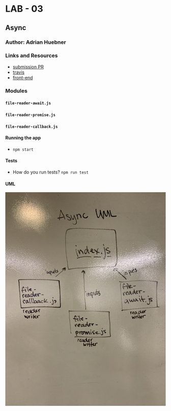 # LAB - 03

## Async

### Author: Adrian Huebner

### Links and Resources
* [submission PR](http://xyz.com)
* [travis](https://www.travis-ci.com/Adrian-Huebner-401-advanced-javascript/lab-03)
* [front-end](https://adrianhuebner-lab-03.herokuapp.com/)

### Modules
#### `file-reader-await.js`
#### `file-reader-promise.js`
#### `file-reader-callback.js`

#### Running the app
* `npm start`

  
#### Tests
* How do you run tests?
`npm run test`

#### UML
![umlfile](/assests/daythree.jpeg)
